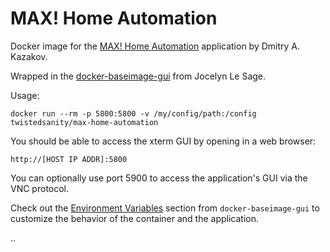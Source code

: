 # MAX! Home Automation


Docker image for the [MAX! Home Automation](http://www.dmitry-kazakov.de/ada/max_home_automation.htm) application by Dmitry A. Kazakov.

Wrapped in the [docker-baseimage-gui](https://github.com/jlesage/docker-baseimage-gui) from Jocelyn Le Sage.

Usage:

    docker run --rm -p 5800:5800 -v /my/config/path:/config twistedsanity/max-home-automation

You should be able to access the xterm GUI by opening in a web browser:

`http://[HOST IP ADDR]:5800`

You can optionally use port 5900 to access the application's GUI via the VNC protocol.

Check out the [Environment Variables](https://github.com/jlesage/docker-baseimage-gui/#environment-variables) section from `docker-baseimage-gui` to customize the behavior of the container and the application.

..

